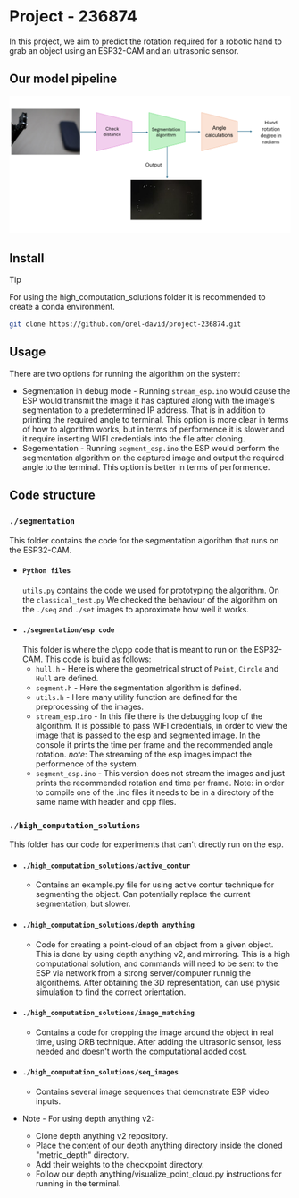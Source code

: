 # Project - 236874
In this project, we aim to predict the rotation required for a robotic hand to grab an object using an ESP32-CAM and an ultrasonic sensor.

## Our model pipeline
![Image of our model pipeline](/images/Pipe.png)

## Install
> [!TIP]
> For using the high_computation_solutions folder it is recommended to create a conda environment. 
```bash
git clone https://github.com/orel-david/project-236874.git
```

## Usage
There are two options for running the algorithm on the system:
* Segmentation in debug mode - Running `stream_esp.ino` would cause the ESP would transmit the image it has captured along with the image's segmentation to a predetermined IP address. That is in addition to printing the required angle to terminal. This option is more clear in terms of how to algorithm works, but in terms of performence it is slower and it require inserting WIFI credentials into the file after cloning.
* Segementation - Running `segment_esp.ino` the ESP would perform the segmentation algorithm on the captured image and output the required angle to the terminal. This option is better in terms of performence.

## Code structure
### `./segmentation`
This folder contains the code for the segmentation algorithm that runs on the ESP32-CAM.
* #### `Python files`
  `utils.py` contains the code we used for prototyping the algorithm. On the `classical_test.py` We checked the behaviour of the algorithm on the `./seq` and `./set` images to approximate how well it works.
* #### `./segmentation/esp code`
  This folder is where the c\cpp code that is meant to run on the ESP32-CAM. This code is build as follows:
  * `hull.h` - Here is where the geometrical struct of `Point`, `Circle` and `Hull` are defined.
  * `segment.h` - Here the segmentation algorithm is defined.
  * `utils.h` - Here many utility function are defined for the preprocessing of the images.
  * `stream_esp.ino` - In this file there is the debugging loop of the algorithm. It is possible to pass WIFI credentials, in order to view the image that is passed to the esp and segmented image. In the console it prints the time per frame and the recommended angle rotation. *note*: The streaming of the esp images impact the performence of the system.
  * `segment_esp.ino` - This version does not stream the images and just prints the recommended rotation and time per frame.
  Note: in order to compile one of the .ino files it needs to be in a directory of the same name with header and cpp files. 

### `./high_computation_solutions`
This folder has our code for experiments that can't directly run on the esp.<br />

* #### `./high_computation_solutions/active_contur`
    * Contains an example.py file for using active contur technique for segmenting the object.
      Can potentially replace the current segmentation, but slower.
* #### `./high_computation_solutions/depth anything`
    * Code for creating a point-cloud of an object from a given object.
      This is done by using depth anything v2, and mirroring.
      This is a high computational solution, and commands will need to be sent to the ESP via network from a strong server/computer runnig the algorithems.
      After obtaining the 3D representation, can use physic simulation to find the correct orientation.
* #### `./high_computation_solutions/image_matching`
    * Contains a code for cropping the image around the object in real time, using ORB technique.
      After adding the ultrasonic sensor, less needed and doesn't worth the computational added cost.
* #### `./high_computation_solutions/seq_images`
    * Contains several image sequences that demonstrate ESP video inputs.

* Note - For using depth anything v2:
    * Clone depth anything v2 repository.
    * Place the content of our depth anything directory inside the cloned "metric_depth" directory.
    * Add their weights to the checkpoint directory.
    * Follow our depth anything/visualize_point_cloud.py instructions for running in the terminal.
